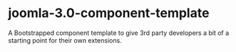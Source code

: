 joomla-3.0-component-template
=============================

A Bootstrapped component template to give 3rd party developers a bit of a starting point for their own extensions.